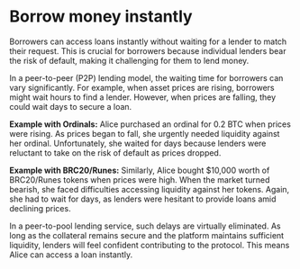 # Borrow money instantly

Borrowers can access loans instantly without waiting for a lender to match their request. This is crucial for borrowers because individual lenders bear the risk of default, making it challenging for them to lend money.

In a peer-to-peer (P2P) lending model, the waiting time for borrowers can vary significantly. For example, when asset prices are rising, borrowers might wait hours to find a lender. However, when prices are falling, they could wait days to secure a loan.

**Example with Ordinals:** Alice purchased an ordinal for 0.2 BTC when prices were rising. As prices began to fall, she urgently needed liquidity against her ordinal. Unfortunately, she waited for days because lenders were reluctant to take on the risk of default as prices dropped.

**Example with BRC20/Runes:** Similarly, Alice bought $10,000 worth of BRC20/Runes tokens when prices were high. When the market turned bearish, she faced difficulties accessing liquidity against her tokens. Again, she had to wait for days, as lenders were hesitant to provide loans amid declining prices.

In a peer-to-pool lending service, such delays are virtually eliminated. As long as the collateral remains secure and the platform maintains sufficient liquidity, lenders will feel confident contributing to the protocol. This means Alice can access a loan instantly.
